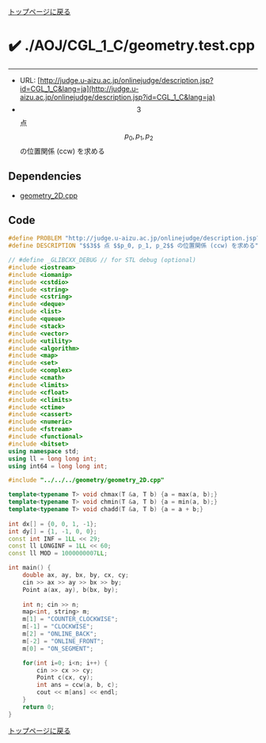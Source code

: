 <!-- Mathjax Support -->
<script type="text/javascript" async
  src="https://cdn.mathjax.org/mathjax/latest/MathJax.js?config=TeX-MML-AM_CHTML">
</script>


[トップページに戻る](../../../index.html)

# :heavy_check_mark: ./AOJ/CGL\_1\_C/geometry.test.cpp
---

* URL: [http://judge.u-aizu.ac.jp/onlinejudge/description.jsp?id=CGL_1_C&lang=ja](http://judge.u-aizu.ac.jp/onlinejudge/description.jsp?id=CGL_1_C&lang=ja)
* $$3$$ 点 $$p_0, p_1, p_2$$ の位置関係 (ccw) を求める

## Dependencies
* [geometry\_2D.cpp](../../../library/geometry_2D.cpp.html)

## Code

```cpp
#define PROBLEM "http://judge.u-aizu.ac.jp/onlinejudge/description.jsp?id=CGL_1_C&lang=ja"
#define DESCRIPTION "$$3$$ 点 $$p_0, p_1, p_2$$ の位置関係 (ccw) を求める"

// #define _GLIBCXX_DEBUG // for STL debug (optional)
#include <iostream>
#include <iomanip>
#include <cstdio>
#include <string>
#include <cstring>
#include <deque>
#include <list>
#include <queue>
#include <stack>
#include <vector>
#include <utility>
#include <algorithm>
#include <map>
#include <set>
#include <complex>
#include <cmath>
#include <limits>
#include <cfloat>
#include <climits>
#include <ctime>
#include <cassert>
#include <numeric>
#include <fstream>
#include <functional>
#include <bitset>
using namespace std;
using ll = long long int;
using int64 = long long int;

#include "../../../geometry/geometry_2D.cpp"

template<typename T> void chmax(T &a, T b) {a = max(a, b);}
template<typename T> void chmin(T &a, T b) {a = min(a, b);}
template<typename T> void chadd(T &a, T b) {a = a + b;}
 
int dx[] = {0, 0, 1, -1};
int dy[] = {1, -1, 0, 0};
const int INF = 1LL << 29;
const ll LONGINF = 1LL << 60;
const ll MOD = 1000000007LL;

int main() {
    double ax, ay, bx, by, cx, cy;
    cin >> ax >> ay >> bx >> by;
    Point a(ax, ay), b(bx, by);
    
    int n; cin >> n;
    map<int, string> m;
    m[1] = "COUNTER_CLOCKWISE";
    m[-1] = "CLOCKWISE";
    m[2] = "ONLINE_BACK";
    m[-2] = "ONLINE_FRONT";
    m[0] = "ON_SEGMENT";

    for(int i=0; i<n; i++) {
        cin >> cx >> cy;
        Point c(cx, cy);
        int ans = ccw(a, b, c);
        cout << m[ans] << endl;
    }
    return 0;
}

```

[トップページに戻る](../../../index.html)
